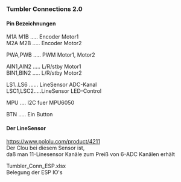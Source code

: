 ### Tumbler Connections 2.0
#### Pin Bezeichnungen  
M1A M1B ..... Encoder Motor1  
M2A M2B ..... Encoder Motor2

PWA,PWB ..... PWM Motor1, Motor2

AIN1,AIN2 ..... L/R/stby Motor1  
BIN1,BIN2 ..... L/R/stby Motor2

LS1..LS6 ...... LineSensor ADC-Kanal  
LSC1,LSC2.....LineSensor LED-Control

MPU .... I2C fuer MPU6050

BTN ..... Ein Button

#### Der LineSensor
https://www.pololu.com/product/4211  
Der Clou bei diesem Sensor ist,  
daß man 11-Linesensor Kanäle zum Preiß von 6-ADC Kanälen erhält

Tumbler_Conn_ESP.xlsx  
Belegung der ESP IO's






